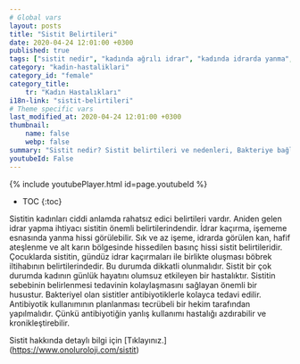 ```yaml
---
# Global vars
layout: posts
title: "Sistit Belirtileri"
date: 2020-04-24 12:01:00 +0300
published: true
tags: ["sistit nedir", "kadında ağrılı idrar", "kadında idrarda yanma", "sistit belirti", "sistit nedeni", "bakteriyel sistit", "bakteriye bağlı olmayan sistit", "sistit teşhis", "sistit tedavi", "sistit çözüm", "İnterstisyel Sistit Teşhis", "İnterstisyel Sistit Tedavi", "İnterstisyel Sistit" , "sistit", "sistit ilaç", "mesane iltihabı", "kronik sistit", "mesane iltihabı tedavi", "mesane iltihabı çözüm" ]
category: "kadin-hastaliklari"
category_id: "female"
category_title:
    tr: "Kadın Hastalıkları"
i18n-link: "sistit-belirtileri"
# Theme specific vars
last_modified_at: 2020-04-24 12:01:00 +0300
thumbnail:
    name: false
    webp: false
summary: "Sistit nedir? Sistit belirtileri ve nedenleri, Bakteriye bağlı olan sistit, Bakteriye bağlı olmayan sistit, Sistit teşhisi ve tedavisi, İnterstisyel Sistitin Teşhis ve Tedavisi."
youtubeId: False
---
```

{% include youtubePlayer.html id=page.youtubeId %}

* TOC
{:toc}

Sistitin kadınları ciddi anlamda rahatsız edici belirtileri vardır. Aniden gelen idrar yapma ihtiyacı sistitin önemli belirtilerindendir. İdrar kaçırma, işememe esnasında yanma hissi görülebilir. Sık ve az işeme, idrarda görülen kan, hafif ateşlenme ve alt karın bölgesinde hissedilen basınç hissi sistit belirtileridir. Çocuklarda sistitin, gündüz idrar kaçırmaları ile birlikte oluşması böbrek iltihabının belirtilerindedir. Bu durumda dikkatli olunmalıdır. Sistit bir çok durumda kadının günlük hayatını olumsuz etkileyen bir hastalıktır. Sistitin sebebinin belirlenmesi tedavinin kolaylaşmasını sağlayan önemli bir husustur. Bakteriyel olan sistitler antibiyotiklerle kolayca tedavi edilir. Antibiyotik kullanımının planlanması tecrübeli bir hekim tarafından yapılmalıdır. Çünkü antibiyotiğin yanlış kullanımı hastalığı azdırabilir ve kronikleştirebilir.


Sistit hakkında detaylı bilgi için [Tıklayınız.] (https://www.onoluroloji.com/sistit)
